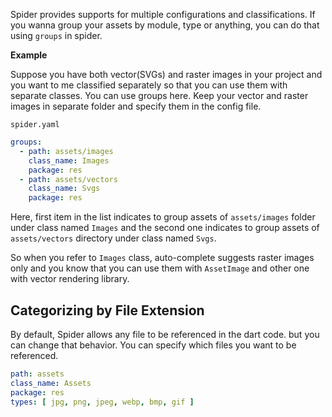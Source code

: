 
Spider provides supports for multiple configurations and classifications. If you wanna group your assets by module, type or anything, you can do that using `groups` in spider.

**Example**


Suppose you have both vector(SVGs) and raster images in your project and you want to me classified separately so that you can use them with separate classes. You can use groups here. Keep your vector and raster images in separate folder and specify them in the config file.

`spider.yaml`
```yaml
groups:
  - path: assets/images
    class_name: Images
    package: res
  - path: assets/vectors
    class_name: Svgs
    package: res
```

Here, first item in the list indicates to group assets of `assets/images` folder under class named `Images` and the second one indicates to group assets of `assets/vectors` directory under class named `Svgs`.

So when you refer to `Images` class, auto-complete suggests raster images only and you know that you can use them with `AssetImage` and other one with vector rendering library.

## Categorizing by File Extension

By default, Spider allows any file to be referenced in the dart code. but you can change that behavior. You can specify which files you want to be referenced.

```yaml
path: assets
class_name: Assets
package: res
types: [ jpg, png, jpeg, webp, bmp, gif ]
```